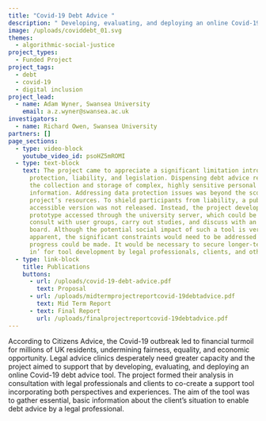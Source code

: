 ```yaml
---
title: "Covid-19 Debt Advice "
description: " Developing, evaluating, and deploying an online Covid-19 debt advice tool"
image: /uploads/coviddebt_01.svg
themes:
  - algorithmic-social-justice
project_types:
  - Funded Project
project_tags:
  - debt
  - covid-19
  - digital inclusion
project_lead:
  - name: Adam Wyner, Swansea University
    email: a.z.wyner@swansea.ac.uk
investigators:
  - name: Richard Owen, Swansea University
partners: []
page_sections:
  - type: video-block
    youtube_video_id: psoHZ5mROMI
  - type: text-block
    text: The project came to appreciate a significant limitation introduced by data
      protection, liability, and legislation. Dispensing debt advice requires
      the collection and storage of complex, highly sensitive personal
      information. Addressing data protection issues was beyond the scope of the
      project’s resources. To shield participants from liability, a publicly
      accessible version was not released. Instead, the project developed a
      prototype accessed through the university server, which could be used to
      consult with user groups, carry out studies, and discuss with an advisory
      board. Although the potential social impact of such a tool is very
      apparent, the significant constraints would need to be addressed before
      progress could be made. It would be necessary to secure longer-term ‘buy
      in’ for tool development by legal professionals, clients, and others.
  - type: link-block
    title: Publications
    buttons:
      - url: /uploads/covid-19-debt-advice.pdf
        text: Proposal
      - url: /uploads/midtermprojectreportcovid-19debtadvice.pdf
        text: Mid Term Report
      - text: Final Report
        url: /uploads/finalprojectreportcovid-19debtadvice.pdf
---
```

According to Citizens Advice, the Covid-19 outbreak led to financial turmoil for millions of UK residents, undermining fairness, equality, and economic opportunity. Legal advice clinics desperately need greater capacity and the project aimed to support that by developing, evaluating, and deploying an online Covid-19 debt advice tool. The project formed their analysis in consultation with legal professionals and clients to co-create a support tool incorporating both perspectives and experiences. The aim of the tool was to gather essential, basic information about the client’s situation to enable debt advice by a legal professional.